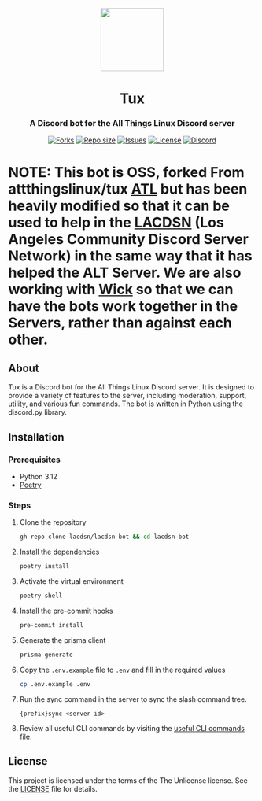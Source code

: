 <div align="center">
    <img src="docs/resources/tux.gif" width=128 height=128></img>
    <h1>Tux</h1>
    <h3><b>A Discord bot for the All Things Linux Discord server</b></h3>
</div>

<div align="center">
    <p align="center">
        <a href="https://github.com/allthingslinux/tux/forks">
            <img alt="Forks" src="https://img.shields.io/github/commit-activity/m/allthingslinux/tux?style=for-the-badge&logo=git&color=EBA0AC&logoColor=EBA0AC&labelColor=302D41"></a>
        <a href="https://github.com/allthingslinux/tux">
            <img alt="Repo size" src="https://img.shields.io/github/repo-size/allthingslinux/tux?style=for-the-badge&logo=github&color=FAB387&logoColor=FAB387&labelColor=302D41"/></a>
        <a href="https://github.com/allthingslinux/tux/issues">
            <img alt="Issues" src="https://img.shields.io/github/issues/allthingslinux/tux?style=for-the-badge&logo=githubactions&color=F9E2AF&logoColor=F9E2AF&labelColor=302D41"></a>
        <a href="https://opensource.org/license/unlicense/">
            <img alt="License" src="https://img.shields.io/github/license/allthingslinux/tux?style=for-the-badge&logo=gitbook&color=A6E3A1&logoColor=A6E3A1&labelColor=302D41"></a>
        <a href="https://discord.gg/lacommunity">
            <img alt="Discord" src="https://img.shields.io/discord/1172245377395728464?style=for-the-badge&logo=discord&color=B4BEFE&logoColor=B4BEFE&labelColor=302D41"></a>
    </p>
</div>

# NOTE: This bot is OSS, forked From attthingslinux/tux [ATL](https://discord.gg/linux) but has been heavily modified so that it can be used to help in the [LACDSN](https://discord.gg/lacommunity) (Los Angeles Community Discord Server Network) in the same way that it has helped the ALT Server. We are also working with [Wick](https://wick.bot) so that we can have the bots work together in the Servers, rather than against each other.

## About

Tux is a Discord bot for the All Things Linux Discord server. It is designed to provide a variety of features to the server, including moderation, support, utility, and various fun commands. The bot is written in Python using the discord.py library.


## Installation

### Prerequisites
- Python 3.12
- [Poetry](https://python-poetry.org/docs/)

### Steps
1. Clone the repository
   
   ```bash
   gh repo clone lacdsn/lacdsn-bot && cd lacdsn-bot
   ```
2. Install the dependencies
    ```bash
    poetry install
    ```
3. Activate the virtual environment
    ```bash
    poetry shell
    ```
4. Install the pre-commit hooks
    ```bash
    pre-commit install
    ```
5. Generate the prisma client
    ```bash
    prisma generate
    ```
6. Copy the `.env.example` file to `.env` and fill in the required values
    ```bash
    cp .env.example .env
    ```
7. Run the sync command in the server to sync the slash command tree.
   ```
   {prefix}sync <server id>
   ```
8. Review all useful CLI commands by visiting the [useful CLI commands](docs/CLI.md) file.
   

## License
This project is licensed under the terms of the The Unlicense license. See the [LICENSE](LICENSE.md) file for details.
